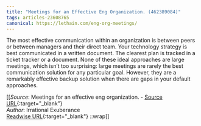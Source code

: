 ```yaml
---
title: "Meetings for an Effective Eng Organization. (462389084)"
tags: articles-23608765
canonical: https://lethain.com/eng-org-meetings/
---
```


The most effective communication within an organization is between peers or between managers and their direct team. Your technology strategy is best communicated in a written document. The clearest plan is tracked in a ticket tracker or a document. None of these ideal approaches are large meetings, which isn’t too surprising: large meetings are rarely the best communication solution for any particular goal. However, they are a remarkably effective backup solution when there are gaps in your default approaches.


[[_Source_: Meetings for an effective eng organization. - [Source URL](https://lethain.com/eng-org-meetings/){:target="_blank"}<br>
_Author_: Irrational Exuberance<br>
[Readwise URL](https://readwise.io/open/462389084){:target="_blank"}
::wrap]]